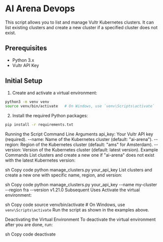 # AI Arena Devops

This script allows you to list and manage Vultr Kubernetes clusters. It can list existing clusters and create a new cluster if a specified cluster does not exist.

## Prerequisites

- Python 3.x
- Vultr API Key

## Initial Setup

1. Create and activate a virtual environment:

```sh
python3 -m venv venv
source venv/bin/activate   # On Windows, use `venv\Scripts\activate`
```

2. Install the required Python packages:

```sh
pip install -r requirements.txt
```

Running the Script
Command Line Arguments
api_key: Your Vultr API key (required).
--name: Name of the Kubernetes cluster (default: "ai-arena").
--region: Region of the Kubernetes cluster (default: "ams" for Amsterdam).
--version: Version of the Kubernetes cluster (default: latest version).
Example Commands
List clusters and create a new one if "ai-arena" does not exist with the latest Kubernetes version:

sh
Copy code
python manage_clusters.py your_api_key
List clusters and create a new one with specific name, region, and version:

sh
Copy code
python manage_clusters.py your_api_key --name my-cluster --region fra --version v1.21.0
Subsequent Uses
Activate the virtual environment:

sh
Copy code
source venv/bin/activate   # On Windows, use `venv\Scripts\activate`
Run the script as shown in the examples above.

Deactivating the Virtual Environment
To deactivate the virtual environment after you are done, run:

sh
Copy code
deactivate